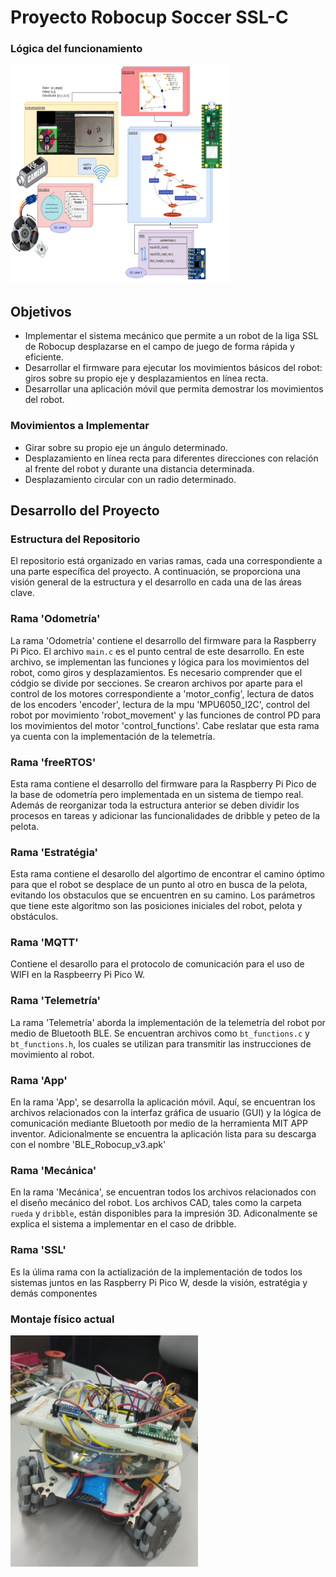 # Proyecto Robocup Soccer SSL-C

### Lógica del funcionamiento 

<img src= "diag.png" width="350" height="350">

## Objetivos

- Implementar el sistema mecánico que permite a un robot de la liga SSL de Robocup desplazarse en el campo de juego de forma rápida y eficiente.
- Desarrollar el firmware para ejecutar los movimientos básicos del robot: giros sobre su propio eje y desplazamientos en línea recta.
- Desarrollar una aplicación móvil que permita demostrar los movimientos del robot.

### Movimientos a Implementar
- Girar sobre su propio eje un ángulo determinado.
- Desplazamiento en línea recta para diferentes direcciones con relación al frente del robot y durante una distancia determinada.
- Desplazamiento circular con un radio determinado.

## Desarrollo del Proyecto

### Estructura del Repositorio

El repositorio está organizado en varias ramas, cada una correspondiente a una parte específica del proyecto. A continuación, se proporciona una visión general de la estructura y el desarrollo en cada una de las áreas clave.

### Rama 'Odometría'

La rama 'Odometría' contiene el desarrollo del firmware para la Raspberry Pi Pico. El archivo `main.c` es el punto central de este desarrollo. En este archivo, se implementan las funciones y lógica para los movimientos del robot, como giros y desplazamientos. Es necesario comprender que el códgio se divide por secciones. Se crearon archivos por aparte para el control de los motores correspondiente a 'motor_config', lectura de datos de los encoders 'encoder', lectura de la mpu 'MPU6050_I2C', control del robot por movimiento 'robot_movement' y las funciones de control PD para los movimientos del motor 'control_functions'. Cabe reslatar que esta rama ya cuenta con la implementación de la telemetría.

### Rama 'freeRTOS'

Esta rama contiene el desarrollo del firmware para la Raspberry Pi Pico de la base de odometría pero implementada en un sistema de tiempo real. Además de reorganizar toda la estructura anterior se deben dividir los procesos en tareas y adicionar las funcionalidades de dribble y peteo de la pelota.

### Rama 'Estratégia'

Esta rama contiene el desarollo del algortimo de encontrar el camino óptimo para que el robot se desplace de un punto al otro en busca de la pelota, evitando los obstaculos que se encuentren en su camino. Los parámetros que tiene este algoritmo son las posiciones iniciales del robot, pelota y obstáculos. 

### Rama 'MQTT'

Contiene el desarollo para el protocolo de comunicación para el uso de WIFI en la Raspbeerry Pi Pico W.

### Rama 'Telemetría'

La rama 'Telemetría' aborda la implementación de la telemetría del robot por medio de Bluetooth BLE. Se encuentran archivos como `bt_functions.c` y `bt_functions.h`, los cuales se utilizan para transmitir las instrucciones de movimiento al robot.

### Rama 'App'

En la rama 'App', se desarrolla la aplicación móvil. Aquí, se encuentran los archivos relacionados con la interfaz gráfica de usuario (GUI) y la lógica de comunicación mediante Bluetooth por medio de la herramienta MIT APP inventor. Adicionalmente se encuentra la aplicación lista para su descarga con el nombre 'BLE_Robocup_v3.apk'

### Rama 'Mecánica'

En la rama 'Mecánica', se encuentran todos los archivos relacionados con el diseño mecánico del robot. Los archivos CAD, tales como la carpeta `rueda` y `dribble`, están disponibles para la impresión 3D. Adiconalmente se explica el sistema a implementar en el caso de dribble.

### Rama 'SSL'

Es la úlima rama con la actialización de la implementación de todos los sistemas juntos en las Raspberry Pi Pico W, desde la visión, estratégia y demás componentes

### Montaje físico actual
<img src= "Montaje.png" width="300" height="370">
